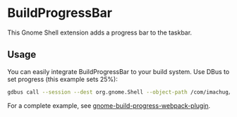 # BuildProgressBar

This Gnome Shell extension adds a progress bar to the taskbar.


## Usage

You can easily integrate BuildProgressBar to your build system. Use DBus to set progress (this example sets 25%):

```bash
gdbus call --session --dest org.gnome.Shell --object-path /com/imachug/BuildProgressBar --method com.imachug.BuildProgressBar.setProgress 25
```

For a complete example, see [gnome-build-progress-webpack-plugin](https://github.com/imachug/gnome-build-progress-webpack-plugin).
